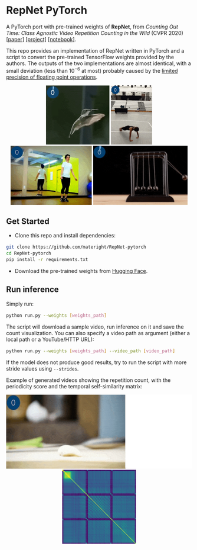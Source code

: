 # RepNet PyTorch
A PyTorch port with pre-trained weights of **RepNet**, from *Counting Out Time: Class Agnostic Video Repetition Counting in the Wild* (CVPR 2020) [[paper]](https://arxiv.org/abs/2006.15418) [[project]](https://sites.google.com/view/repnet) [[notebook]](https://colab.research.google.com/github/google-research/google-research/blob/master/repnet/repnet_colab.ipynb#scrollTo=FUg2vSYhmsT0).

This repo provides an implementation of RepNet written in PyTorch and a script to convert the pre-trained TensorFlow weights provided by the authors. The outputs of the two implementations are almost identical, with a small deviation (less than $10^{-6}$ at most) probably caused by the [limited precision of floating point operations](https://pytorch.org/docs/stable/notes/numerical_accuracy.html).

<div align="center">
  <img src="img/example1.gif" height="160" />
  <img src="img/example2.gif" height="160" />
  <img src="img/example3.gif" height="160" />
  <img src="img/example4.gif" height="160" />
</div>

## Get Started
- Clone this repo and install dependencies:
```bash
git clone https://github.com/materight/RepNet-pytorch
cd RepNet-pytorch
pip install -r requirements.txt
```

- Download the pre-trained weights from [Hugging Face](https://huggingface.co/materight/repnet/blob/main/pytorch_weights.pth).

## Run inference
Simply run:
```bash
python run.py --weights [weights_path]
```
The script will download a sample video, run inference on it and save the count visualization. You can also specify a video path as argument (either a local path or a YouTube/HTTP URL):
```bash
python run.py --weights [weights_path] --video_path [video_path]
```
If the model does not produce good results, try to run the script with more stride values using `--strides`.

Example of generated videos showing the repetition count, with the periodicity score and the temporal self-similarity matrix:
<div align="center">
  <img src="img/example5_score.gif" height="200" />
  <img src="img/example5_tsm.png" height="200" />
</div>
